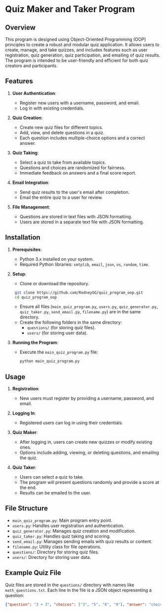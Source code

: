 # Quiz Maker and Taker Program

## Overview
This program is designed using Object-Oriented Programming (OOP) principles to create a robust and modular quiz application. It allows users to create, manage, and take quizzes, and includes features such as user registration, quiz generation, quiz participation, and emailing of quiz results. The program is intended to be user-friendly and efficient for both quiz creators and participants.

## Features
1. **User Authentication**:
   - Register new users with a username, password, and email.
   - Log in with existing credentials.

2. **Quiz Creation**:
   - Create new quiz files for different topics.
   - Add, view, and delete questions in a quiz.
   - Each question includes multiple-choice options and a correct answer.

3. **Quiz Taking**:
   - Select a quiz to take from available topics.
   - Questions and choices are randomized for fairness.
   - Immediate feedback on answers and a final score report.

4. **Email Integration**:
   - Send quiz results to the user's email after completion.
   - Email the entire quiz to a user for review.

5. **File Management**:
   - Questions are stored in text files with JSON formatting.
   - Users are stored in a separate text file with JSON formatting.

## Installation
1. **Prerequisites**:
   - Python 3.x installed on your system.
   - Required Python libraries: `smtplib`, `email`, `json`, `os`, `random`, `time`.

2. **Setup**:
   - Clone or download the repository.
   ```bash
    git clone https://github.com/RodneyGG/quiz_program_oop.git
    cd quiz_program_oop 
   ```
   - Ensure all files (`main_quiz_program.py`, `users.py`, `quiz_generator.py`, `quiz_taker.py`, `send_email.py`, `filename.py`) are in the same directory.
   - Create the following folders in the same directory:
     - `questions/` (for storing quiz files).
     - `users/` (for storing user data).

3. **Running the Program**:
   - Execute the `main_quiz_program.py` file:
     ```bash
     python main_quiz_program.py
     ```

## Usage
1. **Registration**:
   - New users must register by providing a username, password, and email.

2. **Logging In**:
   - Registered users can log in using their credentials.

3. **Quiz Maker**:
   - After logging in, users can create new quizzes or modify existing ones.
   - Options include adding, viewing, or deleting questions, and emailing the quiz.

4. **Quiz Taker**:
   - Users can select a quiz to take.
   - The program will present questions randomly and provide a score at the end.
   - Results can be emailed to the user.

## File Structure
- `main_quiz_program.py`: Main program entry point.
- `users.py`: Handles user registration and authentication.
- `quiz_generator.py`: Manages quiz creation and modification.
- `quiz_taker.py`: Handles quiz taking and scoring.
- `send_email.py`: Manages sending emails with quiz results or content.
- `filename.py`: Utility class for file operations.
- `questions/`: Directory for storing quiz files.
- `users/`: Directory for storing user data.

## Example Quiz File
Quiz files are stored in the `questions/` directory with names like `math_questions.txt`. Each line in the file is a JSON object representing a question:
```json
{"question": "3 + 3", "choices": ["3", "5", "6", "9"], "answer": "choice_3"}